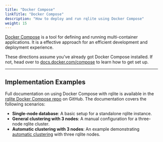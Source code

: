 ```yaml
---
title: "Docker Compose"
linkTitle: "Docker Compose"
description: "How to deploy and run rqlite using Docker Compose"
weight: 15
---
```


[Docker Compose](https://docs.docker.com/compose/) is a tool for defining and running multi-container applications. It is a effective approach for an efficient development and deployment experience.

These directions assume you've already got Docker Compose installed. If not, head over to [docs.docker.com/compose](https://docs.docker.com/compose/) to learn how to get set up.

---

## Implementation Examples

Full documentation on using Docker Compose with rqlite is available in the [rqlite Docker Compose repo](https://github.com/rqlite/docker-compose) on GitHub. The documentation covers the following scenarios:
  * **Single-node database**: A basic setup for a standalone rqlite instance.
  * **General clustering with 3 nodes**: A manual configuration for a three-node rqlite cluster.
  * **Automatic clustering with 3 nodes**: An example demonstrating [automatic clustering](/docs/clustering/automatic-clustering/) with three rqlite nodes.
